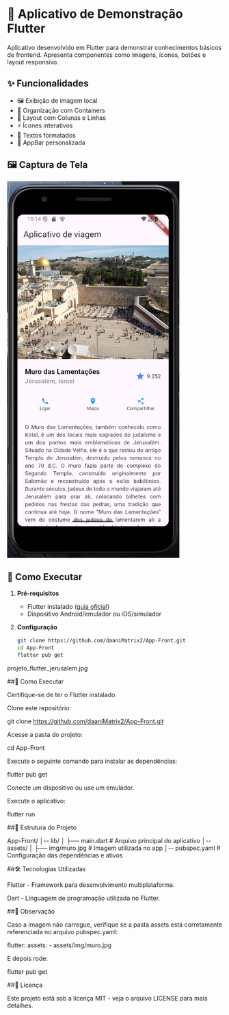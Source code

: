 # 📱 Aplicativo de Demonstração Flutter

Aplicativo desenvolvido em Flutter para demonstrar conhecimentos básicos de frontend. Apresenta componentes como imagens, ícones, botões e layout responsivo.

## ✨ Funcionalidades
- 🖼️ Exibição de imagem local
- 🧩 Organização com Containers
- 📐 Layout com Colunas e Linhas
- ⚡ Ícones interativos
- 📝 Textos formatados
- 🚦 AppBar personalizada

## 🖼️ Captura de Tela
![Screenshot do App](https://github.com/daaniMatrix2/App-Front/blob/main/projeto_flutter_jerusalem.jpg) <!-- Substituir por URL real -->

## 🚀 Como Executar
1. **Pré-requisitos**
   - Flutter instalado ([guia oficial](https://flutter.dev/docs/get-started/install))
   - Dispositivo Android/emulador ou iOS/simulador

2. **Configuração**
   ```bash
   git clone https://github.com/daaniMatrix2/App-Front.git
   cd App-Front
   flutter pub get

projeto_flutter_jerusalem.jpg

##🚀 Como Executar

Certifique-se de ter o Flutter instalado.

Clone este repositório:

git clone https://github.com/daaniMatrix2/App-Front.git

Acesse a pasta do projeto:

cd App-Front

Execute o seguinte comando para instalar as dependências:

flutter pub get

Conecte um dispositivo ou use um emulador.

Execute o aplicativo:

flutter run

##📂 Estrutura do Projeto

App-Front/
│-- lib/
│   ├── main.dart  # Arquivo principal do aplicativo
│-- assets/
│   ├── img/muro.jpg  # Imagem utilizada no app
│-- pubspec.yaml  # Configuração das dependências e ativos

##🛠️ Tecnologias Utilizadas

Flutter - Framework para desenvolvimento multiplataforma.

Dart - Linguagem de programação utilizada no Flutter.

##📌 Observação

Caso a imagem não carregue, verifique se a pasta assets está corretamente referenciada no arquivo pubspec.yaml:

flutter:
  assets:
    - assets/img/muro.jpg

E depois rode:

flutter pub get

##📄 Licença

Este projeto está sob a licença MIT - veja o arquivo LICENSE para mais detalhes.
